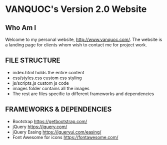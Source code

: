 # VANQUOC's Version 2.0 Website

## Who Am I
Welcome to my personal website, http://www.vanquoc.com/. The website is a landing page for clients whom wish to contact me for project work.

## FILE STRUCTURE
- index.html holds the entire content
- css/styles.css custom css styling
- js/scripts.js custom js code
- images folder contains all the images
- The rest are files specific to different frameworks and dependencies

## FRAMEWORKS & DEPENDENCIES
- Bootstrap https://getbootstrap.com/
- jQuery https://jquery.com/ 
- jQuery Easing https://jqueryui.com/easing/
- Font Awesome for icons https://fontawesome.com/
